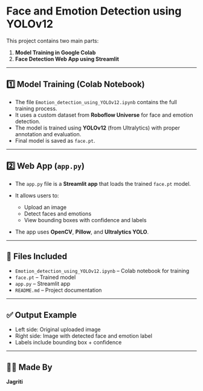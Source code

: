# Face and Emotion Detection using YOLOv12

This project contains two main parts:

1. **Model Training in Google Colab**
2. **Face Detection Web App using Streamlit**

---

## 1️⃣ Model Training (Colab Notebook)

* The file `Emotion_detection_using_YOLOv12.ipynb` contains the full training process.
* It uses a custom dataset from **Roboflow Universe** for face and emotion detection.
* The model is trained using **YOLOv12** (from Ultralytics) with proper annotation and evaluation.
* Final model is saved as `face.pt`.

---

## 2️⃣ Web App (`app.py`)

* The `app.py` file is a **Streamlit app** that loads the trained `face.pt` model.
* It allows users to:

  * Upload an image
  * Detect faces and emotions
  * View bounding boxes with confidence and labels
* The app uses **OpenCV**, **Pillow**, and **Ultralytics YOLO**.

---


## 📂 Files Included

* `Emotion_detection_using_YOLOv12.ipynb` – Colab notebook for training
* `face.pt` – Trained model
* `app.py` – Streamlit app
* `README.md` – Project documentation

---

## ✅ Output Example

* Left side: Original uploaded image
* Right side: Image with detected face and emotion label
* Labels include bounding box + confidence

---

## 🙋‍♀️ Made By

**Jagriti** 
